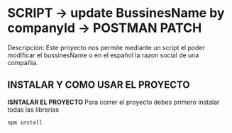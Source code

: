# SCRIPT -> update BussinesName by companyId -> POSTMAN PATCH

Descripción:
Este proyecto nos permite mediante un script el poder modificar el bussinesName o en el español 
la razon social de una compañia.

## INSTALAR Y COMO USAR EL PROYECTO

**ISNTALAR EL PROYECTO**
Para correr el proyecto debes primero instalar todas las librerias 
```
npm install
```



